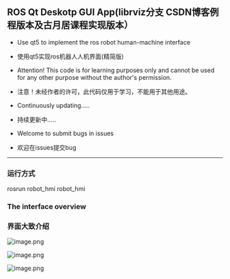 ## ROS Qt Deskotp GUI App(librviz分支 CSDN博客例程版本及古月居课程实现版本）
- Use qt5 to implement the ros robot human-machine interface

- 使用qt5实现ros机器人人机界面(精简版)

- Attention! This code is for learning purposes only and cannot be used for any other purpose without the author's permission.

- 注意！未经作者的许可，此代码仅用于学习，不能用于其他用途。

- Continuously updating.....

- 持续更新中.....

- Welcome to submit bugs in issues

- 欢迎在issues提交bug

***
### 运行方式

rosrun robot_hmi robot_hmi

### The interface overview
### 界面大致介绍
![image.png](https://i.postimg.cc/vT13FgnG/image.png)

![image.png](https://i.postimg.cc/zGh6HMVq/image.png)

![image.png](https://i.postimg.cc/5t0zRcLV/image.png)
